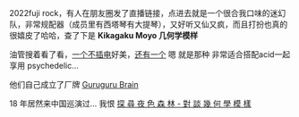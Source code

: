 ---
---

 2022fuji rock，有人在朋友圈发了直播链接，点进去就是一个很合我口味的迷幻队，非常规配器（成员里有西塔琴有大提琴），又好听又仙又疯，而且打扮也真的很嬉皮了哈哈，查了下是 **Kikagaku Moyo 几何学模样** 


油管搜着看了看，[一个不插电](https://youtu.be/PpnQlnra_to)好美，[还有一个](https://youtu.be/jIdEl399LaU) 嗯 就是那种 非常适合搭配acid一起享用 psychedelic…  


他们自己成立了厂牌 [Guruguru Brain](https://gurugurubrain.bandcamp.com/)

18 年居然来中国巡演过... 我恨
[探 尋 夜 色 森 林 - 對 談 幾 何 學 模 樣](https://www.wizman420.com/single-post/2018/09/30/%E6%8E%A2-%E5%B0%8B-%E5%A4%9C-%E8%89%B2-%E6%A3%AE-%E6%9E%97-%E5%B0%8D-%E8%AB%87-%E5%B9%BE-%E4%BD%95-%E5%AD%B8-%E6%A8%A1-%E6%A8%A3)